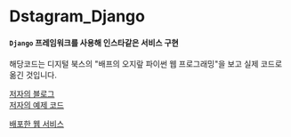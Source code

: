 # Dstagram_Django
#### `Django` 프레임워크를 사용해 인스타같은 서비스 구현  
해당코드는 디지털 북스의 "배프의 오지랖 파이썬 웹 프로그래밍"을 보고 실제 코드로 옮긴 것입니다.    

[저자의 블로그](https://carrotcarrot.blog.me/)  
[저자의 예제 코드](https://github.com/baepeu)

[배포한 웹 서비스](https://dsta-practice.herokuapp.com/)

